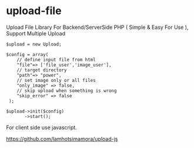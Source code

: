 # upload-file

Upload File Library For Backend/ServerSide PHP ( Simple &amp; Easy For Use ), Support Multiple Upload


```
$upload = new Upload;

$config = array(
    // define input file from html
    "file"=> ['file_user','image_user'],
    // target directory 
    "path"=> "power",
    // set image only or all files
    "only_image" => false,
    // skip upload when something is wrong
    "skip_error" => false
 );

$upload->init($config)
       ->start();
```


For client side use javascript.

https://github.com/lamhotsimamora/upload-js